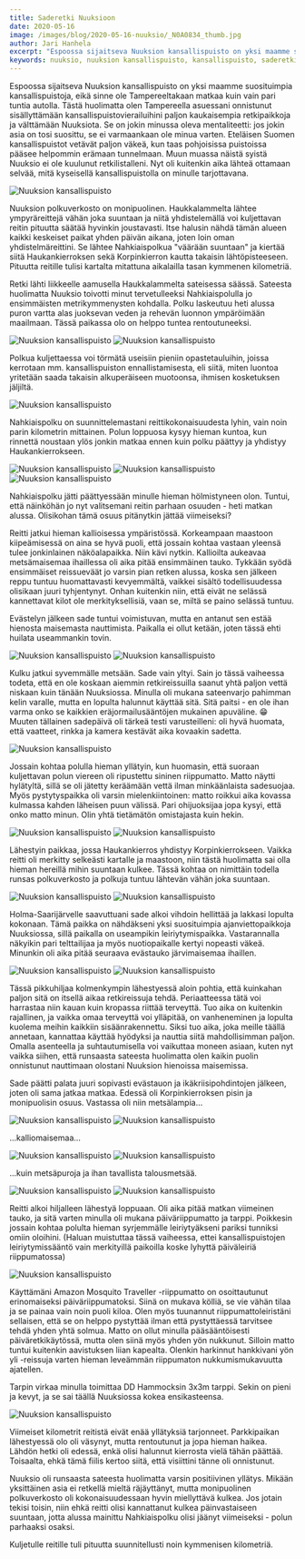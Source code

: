 ```yaml
---
title: Saderetki Nuuksioon
date: 2020-05-16
image: /images/blog/2020-05-16-nuuksio/_N0A0834_thumb.jpg
author: Jari Hanhela
excerpt: "Espoossa sijaitseva Nuuksion kansallispuisto on yksi maamme suosituimpia kansallispuistoja, eikä sinne ole Tampereeltakaan matkaa kuin vain pari tuntia autolla. Tästä huolimatta olen Tampereella asuessani onnistunut sisällyttämään kansallispuistovierailuihini paljon kaukaisempia retkipaikkoja ja välttämään Nuuksiota. Se on jokin minussa oleva mentaliteetti: jos jokin asia on tosi suosittu, se ei varmaankaan ole minua varten. Eteläisen Suomen kansallispuistot vetävät paljon väkeä, kun taas pohjoisissa puistoissa pääsee helpommin erämaan tunnelmaan. Muun muassa näistä syistä Nuuksio ei ole kuulunut retkilistalleni. Nyt oli kuitenkin aika lähteä ottamaan selvää, mitä kyseisellä kansallispuistolla on minulle tarjottavana."
keywords: nuuksio, nuuksion kansallispuisto, kansallispuisto, saderetki, sadereissu
---
```


Espoossa sijaitseva Nuuksion kansallispuisto on yksi maamme suosituimpia kansallispuistoja, eikä sinne ole Tampereeltakaan matkaa kuin vain pari tuntia autolla. Tästä huolimatta olen Tampereella asuessani onnistunut sisällyttämään kansallispuistovierailuihini paljon kaukaisempia retkipaikkoja ja välttämään Nuuksiota. Se on jokin minussa oleva mentaliteetti: jos jokin asia on tosi suosittu, se ei varmaankaan ole minua varten. Eteläisen Suomen kansallispuistot vetävät paljon väkeä, kun taas pohjoisissa puistoissa pääsee helpommin erämaan tunnelmaan. Muun muassa näistä syistä Nuuksio ei ole kuulunut retkilistalleni. Nyt oli kuitenkin aika lähteä ottamaan selvää, mitä kyseisellä kansallispuistolla on minulle tarjottavana.

![Nuuksion kansallispuisto](/images/blog/2020-05-16-nuuksio/_N0A0670_thumb.jpg)

Nuuksion polkuverkosto on monipuolinen. Haukkalammelta lähtee ympyräreittejä vähän joka suuntaan ja niitä yhdistelemällä voi kuljettavan reitin pituutta säätää hyvinkin joustavasti. Itse halusin nähdä tämän alueen kaikki keskeiset paikat yhden päivän aikana, joten loin oman yhdistelmäreittini. Se lähtee Nahkiaispolkua "väärään suuntaan" ja kiertää siitä Haukankierroksen sekä Korpinkierron kautta takaisin lähtöpisteeseen. Pituutta reitille tulisi kartalta mitattuna aikalailla tasan kymmenen kilometriä.

Retki lähti liikkeelle aamusella Haukkalammelta sateisessa säässä. Sateesta huolimatta Nuuksio toivotti minut tervetulleeksi Nahkiaispolulla jo ensimmäisten metrikymmenysten kohdalla. Polku laskeutuu heti alussa puron vartta alas juoksevan veden ja rehevän luonnon ympäröimään maailmaan. Tässä paikassa olo on helppo tuntea rentoutuneeksi.

![Nuuksion kansallispuisto](/images/blog/2020-05-16-nuuksio/_N0A0802_thumb.jpg)
![Nuuksion kansallispuisto](/images/blog/2020-05-16-nuuksio/_N0A0744-Pano_thumb.jpg)

Polkua kuljettaessa voi törmätä useisiin pieniin opastetauluihin, joissa kerrotaan mm. kansallispuiston ennallistamisesta, eli siitä, miten luontoa yritetään saada takaisin alkuperäiseen muotoonsa, ihmisen kosketuksen jäljiltä.

![Nuuksion kansallispuisto](/images/blog/2020-05-16-nuuksio/_N0A0767_thumb.jpg)

Nahkiaispolku on suunnittelemastani reittikokonaisuudesta lyhin, vain noin parin kilometrin mittainen. Polun loppuosa kysyy hieman kuntoa, kun rinnettä noustaan ylös jonkin matkaa ennen kuin polku päättyy ja yhdistyy Haukankierrokseen. 

![Nuuksion kansallispuisto](/images/blog/2020-05-16-nuuksio/_N0A0813_thumb.jpg)
![Nuuksion kansallispuisto](/images/blog/2020-05-16-nuuksio/_N0A0818_thumb.jpg)
![Nuuksion kansallispuisto](/images/blog/2020-05-16-nuuksio/_N0A0819_thumb.jpg)

Nahkiaispolku jätti päättyessään minulle hieman hölmistyneen olon. Tuntui, että näinköhän jo nyt valitsemani reitin parhaan osuuden - heti matkan alussa. Olisikohan tämä osuus pitänytkin jättää viimeiseksi?

Reitti jatkui hieman kallioisessa ympäristössä. Korkeampaan maastoon kiipeämisessä on aina se hyvä puoli, että jossain kohtaa vastaan yleensä tulee jonkinlainen näköalapaikka. Niin kävi nytkin. Kallioilta aukeavaa metsämaisemaa ihaillessa oli aika pitää ensimmäinen tauko. Tykkään syödä ensimmäiset reissueväät jo varsin pian retken alussa, koska sen jälkeen reppu tuntuu huomattavasti kevyemmältä, vaikkei sisältö todellisuudessa olisikaan juuri tyhjentynyt. Onhan kuitenkin niin, että eivät ne selässä kannettavat kilot ole merkityksellisiä, vaan se, miltä se paino selässä tuntuu.

Evästelyn jälkeen sade tuntui voimistuvan, mutta en antanut sen estää hienosta maisemasta nauttimista. Paikalla ei ollut ketään, joten tässä ehti huilata useammankin tovin.

![Nuuksion kansallispuisto](/images/blog/2020-05-16-nuuksio/_N0A0823_thumb.jpg)
![Nuuksion kansallispuisto](/images/blog/2020-05-16-nuuksio/_N0A0834_thumb.jpg)

Kulku jatkui syvemmälle metsään. Sade vain yltyi. Sain jo tässä vaiheessa todeta, että en ole koskaan aiemmin retkireissuilla saanut yhtä paljon vettä niskaan kuin tänään Nuuksiossa. Minulla oli mukana sateenvarjo pahimman kelin varalle, mutta en lopulta halunnut käyttää sitä. Sitä paitsi - en ole ihan varma onko se kaikkien eräjormailusääntöjen mukainen apuväline. 😁 Muuten tällainen sadepäivä oli tärkeä testi varusteilleni: oli hyvä huomata, että vaatteet, rinkka ja kamera kestävät aika kovaakin sadetta.

![Nuuksion kansallispuisto](/images/blog/2020-05-16-nuuksio/_N0A0845_thumb.jpg)

Jossain kohtaa polulla hieman yllätyin, kun huomasin, että suoraan kuljettavan polun viereen oli ripustettu sininen riippumatto. Matto näytti hylätyltä, sillä se oli jätetty keräämään vettä ilman minkäänlaista sadesuojaa. Myös pystytyspaikka oli varsin mielenkiintoinen: matto roikkui aika kovassa kulmassa kahden läheisen puun välissä. Pari ohijuoksijaa jopa kysyi, että onko matto minun. Olin yhtä tietämätön omistajasta kuin hekin.

![Nuuksion kansallispuisto](/images/blog/2020-05-16-nuuksio/_N0A0868_thumb.jpg)
![Nuuksion kansallispuisto](/images/blog/2020-05-16-nuuksio/_N0A0880_thumb.jpg)

Lähestyin paikkaa, jossa Haukankierros yhdistyy Korpinkierrokseen. Vaikka reitti oli merkitty selkeästi kartalle ja maastoon, niin tästä huolimatta sai olla hieman hereillä mihin suuntaan kulkee. Tässä kohtaa on nimittäin todella runsas polkuverkosto ja polkuja tuntuu lähtevän vähän joka suuntaan. 

![Nuuksion kansallispuisto](/images/blog/2020-05-16-nuuksio/_N0A0891_thumb.jpg)
![Nuuksion kansallispuisto](/images/blog/2020-05-16-nuuksio/_N0A0895_thumb.jpg)

Holma-Saarijärvelle saavuttuani sade alkoi vihdoin hellittää ja lakkasi lopulta kokonaan. Tämä paikka on nähdäkseni yksi suosituimpia ajanviettopaikkoja Nuuksiossa, sillä paikalla on useampikin leiriytymispaikka. Vastarannalla näkyikin pari telttailijaa ja myös nuotiopaikalle kertyi nopeasti väkeä. Minunkin oli aika pitää seuraava evästauko järvimaisemaa ihaillen.

![Nuuksion kansallispuisto](/images/blog/2020-05-16-nuuksio/_N0A0919_thumb.jpg)
![Nuuksion kansallispuisto](/images/blog/2020-05-16-nuuksio/_N0A0926_thumb.jpg)

Tässä pikkuhiljaa kolmenkympin lähestyessä aloin pohtia, että kuinkahan paljon sitä on itsellä aikaa retkireissuja tehdä. Periaatteessa tätä voi harrastaa niin kauan kuin kropassa riittää terveyttä. Tuo aika on kuitenkin rajallinen, ja vaikka omaa terveyttä voi ylläpitää, on vanheneminen ja lopulta kuolema meihin kaikkiin sisäänrakennettu. Siksi tuo aika, joka meille täällä annetaan, kannattaa käyttää hyödyksi ja nauttia siitä mahdollisimman paljon. Omalla asenteella ja suhtautumisella voi vaikuttaa moneen asiaan, kuten nyt vaikka siihen, että runsaasta sateesta huolimatta olen kaikin puolin onnistunut nauttimaan olostani Nuuksion hienoissa maisemissa.

Sade päätti palata juuri sopivasti evästauon ja ikäkriisipohdintojen jälkeen, joten oli sama jatkaa matkaa. Edessä oli Korpinkierroksen pisin ja monipuolisin osuus. Vastassa oli niin metsälampia...

![Nuuksion kansallispuisto](/images/blog/2020-05-16-nuuksio/_N0A0964_thumb.jpg)
![Nuuksion kansallispuisto](/images/blog/2020-05-16-nuuksio/_N0A0932-Pano_thumb.jpg)

...kalliomaisemaa...

![Nuuksion kansallispuisto](/images/blog/2020-05-16-nuuksio/_N0A0987_thumb.jpg)
![Nuuksion kansallispuisto](/images/blog/2020-05-16-nuuksio/_N0A0994_thumb.jpg)

...kuin metsäpuroja ja ihan tavallista talousmetsää.

![Nuuksion kansallispuisto](/images/blog/2020-05-16-nuuksio/_N0A1042_thumb.jpg)
![Nuuksion kansallispuisto](/images/blog/2020-05-16-nuuksio/_N0A1055_thumb.jpg)

Reitti alkoi hiljalleen lähestyä loppuaan. Oli aika pitää matkan viimeinen tauko, ja sitä varten minulla oli mukana päiväriippumatto ja tarppi. Poikkesin jossain kohtaa polulta hieman syrjemmälle leiriytyäkseni pariksi tunniksi omiin oloihini. (Haluan muistuttaa tässä vaiheessa, ettei kansallispuistojen leiriytymissääntö vain merkityillä paikoilla koske lyhyttä päiväleiriä riippumatossa)

![Nuuksion kansallispuisto](/images/blog/2020-05-16-nuuksio/_N0A1066_thumb.jpg)

Käyttämäni Amazon Mosquito Traveller -riippumatto on osoittautunut erinomaiseksi päiväriippumatoksi. Siinä on mukava kölliä, se vie vähän tilaa ja se painaa vain noin puoli kiloa. Olen myös tuunannut riippumattoleiristäni sellaisen, että se on helppo pystyttää ilman että pystyttäessä tarvitsee tehdä yhden yhtä solmua. Matto on ollut minulla pääsääntöisesti päiväretkikäytössä, mutta olen siinä myös yhden yön nukkunut. Silloin matto tuntui kuitenkin aavistuksen liian kapealta. Olenkin harkinnut hankkivani yön yli -reissuja varten hieman leveämmän riippumaton nukkumismukavuutta ajatellen. 

Tarpin virkaa minulla toimittaa DD Hammocksin 3x3m tarppi. Sekin on pieni ja kevyt, ja se sai täällä Nuuksiossa kokea ensikasteensa.

![Nuuksion kansallispuisto](/images/blog/2020-05-16-nuuksio/_N0A1079_thumb.jpg)

Viimeiset kilometrit reitistä eivät enää yllätyksiä tarjonneet. Parkkipaikan lähestyessä olo oli väsynyt, mutta rentoutunut ja jopa hieman haikea. Lähdön hetki oli edessä, enkä olisi halunnut kierrosta vielä tähän päättää. Toisaalta, ehkä tämä fiilis kertoo siitä, että visiittini tänne oli onnistunut.

Nuuksio oli runsaasta sateesta huolimatta varsin positiivinen yllätys. Mikään yksittäinen asia ei retkellä mieltä räjäyttänyt, mutta monipuolinen polkuverkosto oli kokonaisuudessaan hyvin miellyttävä kulkea. Jos jotain tekisi toisin, niin ehkä reitti olisi kannattanut kulkea päinvastaiseen suuntaan, jotta alussa mainittu Nahkiaispolku olisi jäänyt viimeiseksi - polun parhaaksi osaksi.

Kuljetulle reitille tuli pituutta suunnitellusti noin kymmenisen kilometriä.